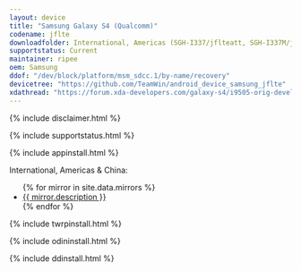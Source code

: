 ```yaml
---
layout: device
title: "Samsung Galaxy S4 (Qualcomm)"
codename: jflte
downloadfolder: International, Americas (SGH-I337/jflteatt, SGH-I337M/jfltecan, SCH-R970C/jfltecri, SCH-R970X/jfltecsp, SCH-I545L/jfltelra, SPH-L720/jfltespr, SGH-M919/jfltetmo, SCH-R970/jflteusc, SCH-I545/jfltevzw, GT-I9505/jfltexx, GT-I9505G/jgedlte)|jflte
supportstatus: Current
maintainer: ripee
oem: Samsung
ddof: "/dev/block/platform/msm_sdcc.1/by-name/recovery"
devicetree: "https://github.com/TeamWin/android_device_samsung_jflte"
xdathread: "https://forum.xda-developers.com/galaxy-s4/i9505-orig-develop/recovery-twrp-3-2-1-0-t3742880"
---
```


{% include disclaimer.html %}

{% include supportstatus.html %}

{% include appinstall.html %}

<p class="text">International, Americas & China:</p>
<ul>
{% for mirror in site.data.mirrors %}
  <li>
    <a href="{{ mirror.baseurl }}jflte">
      {{ mirror.description }}
    </a>
  </li>
{% endfor %}
</ul>

{% include twrpinstall.html %}

{% include odininstall.html %}

{% include ddinstall.html %}